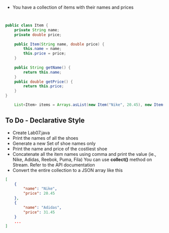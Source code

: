 * You have a collection of items with their names and prices

```java


public class Item {
	private String name;
	private double price;
	
	public Item(String name, double price) {
		this.name = name;
		this.price = price;
	}
	
	public String getName() {
		return this.name;
	}
	public double getPrice() {
		return this.price;
	}
}
```

```java
	List<Item> items = Arrays.asList(new Item("Nike", 20.45), new Item("Adidas", 31.45), new Item("Reebok", 29.25), new Item("Puma", 25.15), new Item("Fila", 15.15));
```


## To Do - Declarative Style

* Create Lab07.java
* Print the names of all the shoes
* Generate a new Set of shoe names only
* Print the name and price of the costliest shoe
* Concatenate all the item names using comma and print the value (ie., Nike, Adidas, Reebok, Puma, Fila) You can use **collect()** method on Stream. Refer to the API documentation
* Convert the entire collection to a JSON array like this

``` json
[
	{
		"name": "Nike",
		"price": 20.45
	},
	{
		"name": "Adidas",
		"price": 31.45
	}
	...
]
```
